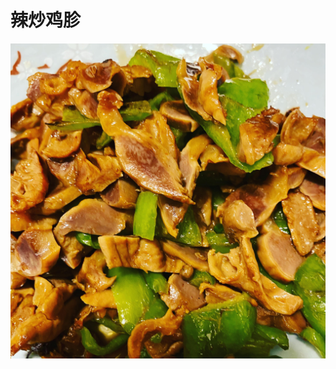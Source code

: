 # 辣炒鸡胗

![&#x8FA3;&#x7092;&#x9E21;&#x80D7;](.gitbook/assets/87d8c626-35eb-49f3-a973-34c562f020bd.jpg)

